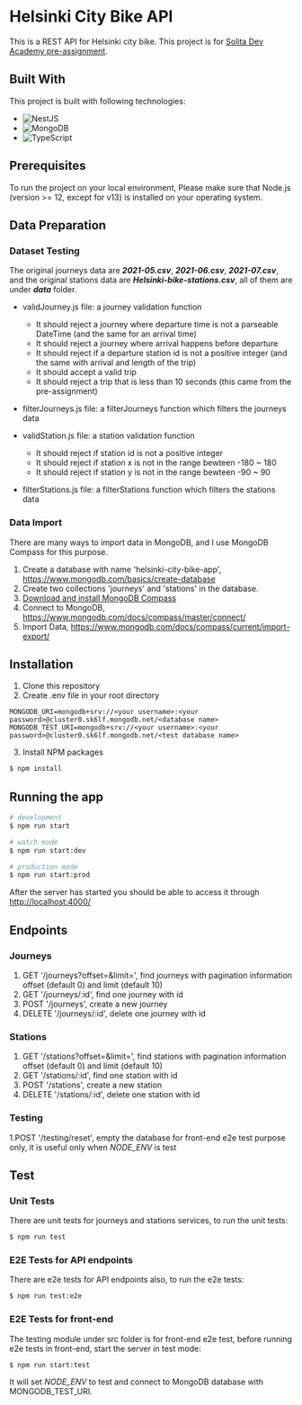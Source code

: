 # Helsinki City Bike API

This is a REST API for Helsinki city bike. This project is for [Solita Dev Academy pre-assignment](https://github.com/solita/dev-academy-2023-exercise).

## Built With

This project is built with following technologies:
* ![NestJS](https://img.shields.io/badge/NestJS-E0234E?logo=nestjs&logoColor=white)
* ![MongoDB](https://img.shields.io/badge/MongoDB-4ea94b.svg?logo=mongodb&logoColor=white)
* ![TypeScript](https://img.shields.io/badge/TypeScript-007ACC.svg?logo=typescript&logoColor=white)

## Prerequisites

To run the project on your local environment, Please make sure that Node.js (version >= 12, except for v13) is installed on your operating system.

## Data Preparation

### Dataset Testing
The original journeys data are ***2021-05.csv***, ***2021-06.csv***, ***2021-07.csv***, and the original stations data are ***Helsinki-bike-stations.csv***, all of them are under ***data*** folder. 
* validJourney.js file: a journey validation function
   * It should reject a journey where departure time is not a parseable DateTime (and the same for an arrival time)
   * It should reject a journey where arrival happens before departure
   * It should reject if a departure station id is not a positive integer (and the same with arrival and length of the trip)
   * It should accept a valid trip
   * It should reject a trip that is less than 10 seconds (this came from the pre-assignment)
    
* filterJourneys.js file: a filterJourneys function which filters the journeys data
* validStation.js file: a station validation function
   * It should reject if station id is not a positive integer
   * It should reject if station x is not in the range bewteen -180 ~ 180
   * It should reject if station y is not in the range bewteen -90 ~ 90
* filterStations.js file: a filterStations function which filters the stations data

### Data Import

There are many ways to import data in MongoDB, and I use MongoDB Compass for this purpose. 
1. Create a database with name 'helsinki-city-bike-app', https://www.mongodb.com/basics/create-database
2. Create two collections 'journeys' and 'stations' in the database.
3. [Download and install MongoDB Compass](https://www.mongodb.com/docs/compass/master/install/?_ga=2.239545610.828859960.1684698811-745070963.1679086569&_gac=1.258739832.1684761270.CjwKCAjwpayjBhAnEiwA-7ena6WR8oZ9nKF3443BeDyPspH4lc_IhzG8P4hl2fcriAVC_aBjowyPyRoCdrYQAvD_BwE)
4. Connect to MongoDB, https://www.mongodb.com/docs/compass/master/connect/
5. Import Data, https://www.mongodb.com/docs/compass/current/import-export/

## Installation

1. Clone this repository
2. Create .env file in your root directory
```
MONGODB_URI=mongodb+srv://<your username>:<your password>@cluster0.sk6lf.mongodb.net/<database name>
MONGODB_TEST_URI=mongodb+srv://<your username>:<your password>@cluster0.sk6lf.mongodb.net/<test database name>
```
3. Install NPM packages

```bash
$ npm install
```

## Running the app

```bash
# development
$ npm run start

# watch mode
$ npm run start:dev

# production mode
$ npm run start:prod
```
After the server has started you should be able to access it through [http://localhost:4000/](http://localhost:4000/)

## Endpoints

### Journeys

1. GET '/journeys?offset=&limit=', find journeys with pagination information offset (default 0) and limit (default 10)
2. GET '/journeys/:id', find one journey with id
3. POST '/journeys', create a new journey
4. DELETE '/journeys/:id', delete one journey with id

### Stations
1. GET '/stations?offset=&limit=', find stations with pagination information offset (default 0) and limit (default 10)
2. GET '/stations/:id', find one station with id
3. POST '/stations', create a new station
4. DELETE '/stations/:id', delete one station with id

### Testing
1.POST '/testing/reset', empty the database for front-end e2e test purpose only, it is useful only when *NODE_ENV* is test

## Test

### Unit Tests
There are unit tests for journeys and stations services, to run the unit tests:

```bash
$ npm run test
```

### E2E Tests for API endpoints
There are e2e tests for API endpoints also, to run the e2e tests:

```bash
$ npm run test:e2e
```

### E2E Tests for front-end
The testing module under src folder is for front-end e2e test, before running e2e tests in front-end, start the server in test mode:

```bash
$ npm run start:test
```

It will set *NODE_ENV* to test and connect to MongoDB database with MONGODB_TEST_URI.  
